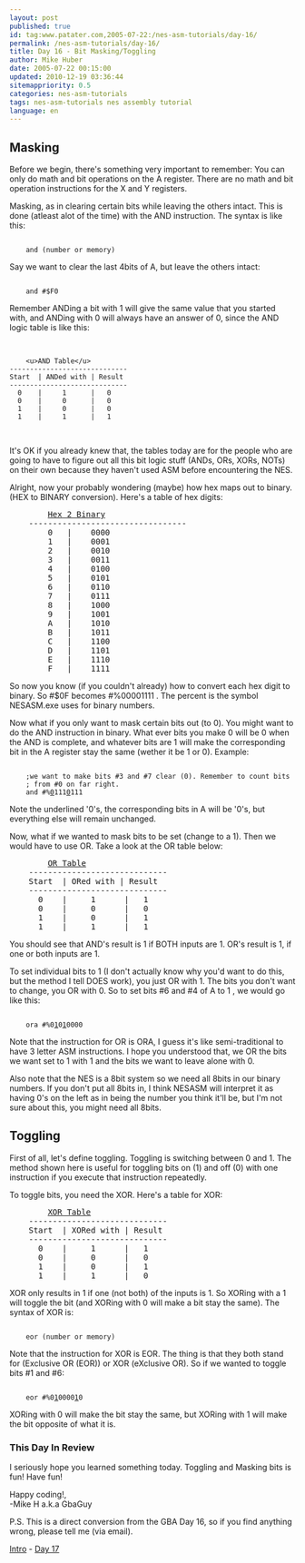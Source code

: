 ```yaml
---
layout: post
published: true
id: tag:www.patater.com,2005-07-22:/nes-asm-tutorials/day-16/
permalink: /nes-asm-tutorials/day-16/
title: Day 16 - Bit Masking/Toggling
author: Mike Huber
date: 2005-07-22 00:15:00
updated: 2010-12-19 03:36:44
sitemappriority: 0.5
categories: nes-asm-tutorials
tags: nes-asm-tutorials nes assembly tutorial
language: en
---
```

<h2>Masking</h2>
<p>Before we begin, there's something very important to remember: You can only
do math and bit operations on the A register. There are no math and bit operation
instructions for the X and Y registers.</p>

<p>Masking, as in clearing certain bits while leaving the others intact. This
is done (atleast alot of the time) with the AND instruction. The syntax is like
this:</p>
<code class="block">
    and (number or memory)
</code>


<p>Say we want to clear the last 4bits of A, but leave the others intact:</p>
<code class="block">
    and #$F0
</code>


<p>Remember ANDing a bit with 1 will give the same value that you started with,
and ANDing with 0 will always have an answer of 0, since the AND logic table is
like this:</p>
<pre>

        <u>AND Table</u>
    -----------------------------
    Start  | ANDed with | Result
    -----------------------------
      0    |     1      |   0
      0    |     0      |   0
      1    |     0      |   0
      1    |     1      |   1
</pre>


<p>It's OK if you already knew that, the tables today are for the people who are
going to have to figure out all this bit logic stuff (ANDs, ORs, XORs, NOTs) on
their own because they haven't used ASM before encountering the NES.</p>

<p>Alright, now your probably wondering (maybe) how hex maps out to binary.
(HEX to BINARY conversion). Here's a table of hex digits:</p>
<pre>
        <u>Hex 2 Binary</u>
    ---------------------------------
        0   |    0000
        1   |    0001
        2   |    0010
        3   |    0011
        4   |    0100
        5   |    0101
        6   |    0110
        7   |    0111
        8   |    1000
        9   |    1001
        A   |    1010
        B   |    1011
        C   |    1100
        D   |    1101
        E   |    1110
        F   |    1111
</pre>


<p>So now you know (if you couldn't already) how to convert each hex digit to
binary.  So #$0F becomes #%00001111 . The percent is the symbol NESASM.exe uses
for binary numbers.</p>

<p>Now what if you only want to mask certain bits out (to 0). You might want
to do the AND instruction in binary. What ever bits you make 0 will be 0 when the
AND is complete, and whatever bits are 1 will make the corresponding bit in the
A register stay the same (wether it be 1 or 0). Example:</p>
<code class="block">
    ;we want to make bits #3 and #7 clear (0). Remember to count bits
    ; from #0 on far right.
    and #%<u>0</u>111<u>0</u>111
</code>


<p>Note the underlined '0's, the corresponding bits in A will be '0's, but
everything else will remain unchanged.</p>

<p>Now, what if we wanted to mask bits to be set (change to a 1). Then we would
have to use OR. Take a look at the OR table below:</p>
<pre>
        <u>OR Table</u>
    -----------------------------
    Start  | ORed with | Result
    -----------------------------
      0    |     1      |   1
      0    |     0      |   0
      1    |     0      |   1
      1    |     1      |   1
</pre>


<p>You should see that AND's result is 1 if BOTH inputs are 1. OR's result is
1, if one or both inputs are 1.</p>

<p>To set individual bits to 1 (I don't actually know why you'd want to do this, but
the method I tell DOES work), you just OR with 1. The bits you don't want to change,
you OR with 0. So to set bits #6 and #4 of A to 1 , we would go like this:</p>
<code class="block">
    ora #%0<u>1</u>0<u>1</u>0000
</code>


<p>Note that the instruction for OR is ORA, I guess it's like semi-traditional to have
3 letter ASM instructions. I hope you understood that, we OR the bits we want set to
1 with 1 and the bits we want to leave alone with 0.</p>

<p>Also note that the NES is a 8bit system so we need all 8bits in our binary numbers.
If you don't put all 8bits in, I think NESASM will interpret it as having 0's on
the left as in being the number you think it'll be, but I'm not sure about this, you
might need all 8bits.</p>

<h2>Toggling</h2>

<p>First of all, let's define toggling. Toggling is switching between 0 and 1.
The method shown here is useful for toggling bits on (1) and off (0) with one instruction
if you execute that instruction repeatedly.</p>

<p>To toggle bits, you need the XOR. Here's a table for XOR:</p>
<pre>
        <u>XOR Table</u>
    -----------------------------
    Start  | XORed with | Result
    -----------------------------
      0    |     1      |   1
      0    |     0      |   0
      1    |     0      |   1
      1    |     1      |   0
</pre>


<p>XOR only results in 1 if one (not both) of the inputs is 1. So XORing with a 1 will toggle the
bit (and XORing with 0 will make a bit stay the same). The syntax of XOR is:</p>
<code class="block">
    eor (number or memory)
</code>


<p> Note that the instruction for XOR is EOR. The thing is that they both stand
for (Exclusive OR (EOR)) or XOR (eXclusive OR). So if we wanted to toggle bits
#1 and #6:</p>
<code class="block">
    eor #%0<u>1</u>0000<u>1</u>0
</code>


<p>XORing with 0 will make the bit stay the same, but XORing with 1 will make
the bit opposite of what it is.</p>

<h3>This Day In Review</h3>

<p>I seriously hope you learned something today. Toggling and Masking bits
is fun! Have fun!</p>

<p>
    Happy coding!,<br/>
        -Mike H a.k.a GbaGuy
</p>

<p>P.S. This is a direct conversion from the GBA Day 16, so if you find
anything wrong, please tell me (via email).</p>

<div class="series-navigation">
<a href="/nes-asm-tutorials">Intro</a> - <a href="/nes-asm-tutorials/day-17/">Day 17</a>
</div>
